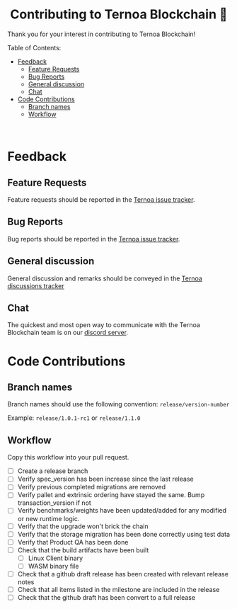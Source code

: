 <h1 align="center">
    Contributing to Ternoa Blockchain 🚀
</h1>

Thank you for your interest in contributing to Ternoa Blockchain!

Table of Contents:

- [Feedback](#feedback)
  - [Feature Requests](#feature-requests)
  - [Bug Reports](#bug-reports)
  - [General discussion](#general-discussion)
  - [Chat](#chat)
- [Code Contributions](#code-contributions)
  - [Branch names](#branch-names)
  - [Workflow](#workflow)

</br>

# Feedback

## Feature Requests
Feature requests should be reported in the
[Ternoa issue tracker](https://github.com/capsule-corp-ternoa/chain/issues). 

## Bug Reports
Bug reports should be reported in the
[Ternoa issue tracker](https://github.com/capsule-corp-ternoa/chain/issues).

## General discussion
General discussion and remarks should be conveyed in the [Ternoa discussions tracker](https://github.com/capsule-corp-ternoa/chain/discussions)

## Chat
The quickest and most open way to communicate with the Ternoa Blockchain team is on our [discord server]("https://discord.gg/cNZTGtGJNR"). 

# Code Contributions

## Branch names
Branch names should use the following convention: `release/version-number`

Example:  `release/1.0.1-rc1` or `release/1.1.0`

## Workflow
Copy this workflow into your pull request.

- [ ] Create a release branch
- [ ] Verify spec_version has been increase since the last release
- [ ] Verify previous completed migrations are removed
- [ ] Verify pallet and extrinsic ordering have stayed the same. Bump transaction_version if not
- [ ] Verify benchmarks/weights have been updated/added for any modified or new runtime logic.
- [ ] Verify that the upgrade won't brick the chain
- [ ] Verify that the storage migration has been done correctly using test data
- [ ] Verify that Product QA has been done
- [ ] Check that the build artifacts have been built
  - [ ] Linux Client binary
  - [ ] WASM binary file
- [ ] Check that a github draft release has been created with relevant release notes
- [ ] Check that all items listed in the milestone are included in the release
- [ ] Check that the github draft has been convert to a full release